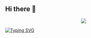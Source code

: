 ## Hi there 👋

<p align='center'>
    <img src="https://capsule-render.vercel.app/api?type=waving&color=auto&height=300&section=header&text=sjlim&fontSize=90&animation=fadeIn&fontAlignY=38&desc=Hi~:D&descAlignY=51&descAlign=62"/>
</p>

[![Typing SVG](https://readme-typing-svg.demolab.com?font=Fira+Code&pause=1000&color=2CF7B8&background=FFEB0000&width=435&lines=Have+a+happy+development+time)](https://git.io/typing-svg)
<!--
**sjlim-kh-2024/sjlim-kh-2024** is a ✨ _special_ ✨ repository because its `README.md` (this file) appears on your GitHub profile.

Here are some ideas to get you started:

- 🔭 I’m currently working on ...
- 🌱 I’m currently learning ...
- 👯 I’m looking to collaborate on ...
- 🤔 I’m looking for help with ...
- 💬 Ask me about ...
- 📫 How to reach me: ...
- 😄 Pronouns: ...
- ⚡ Fun fact: ...
-->

